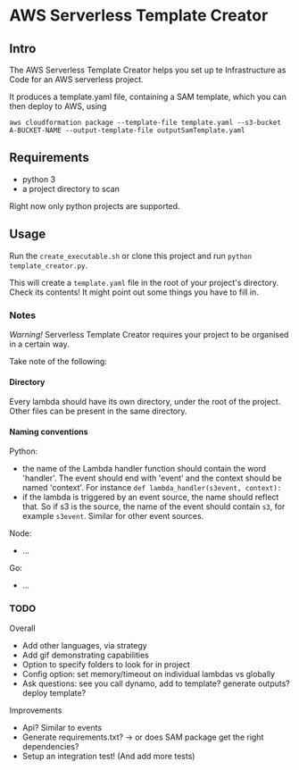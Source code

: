 # AWS Serverless Template Creator

## Intro

The AWS Serverless Template Creator helps you set up te Infrastructure as Code for an AWS serverless project. 

It produces a template.yaml file, containing a SAM template, which you can then deploy to AWS, using 

`aws cloudformation package --template-file template.yaml --s3-bucket A-BUCKET-NAME --output-template-file outputSamTemplate.yaml`

## Requirements

- python 3
- a project directory to scan 

Right now only python projects are supported.

## Usage

Run the `create_executable.sh` or clone this project and run `python template_creator.py`. 

This will create a `template.yaml` file in the root of your project's directory. Check its contents! It might point out some things you have to fill in. 

### Notes

*Warning!* Serverless Template Creator requires your project to be organised in a certain way. 

Take note of the following:

#### Directory

Every lambda should have its own directory, under the root of the project. Other files can be present in the same directory.

#### Naming conventions

Python:
- the name of the Lambda handler function should contain the word 'handler'. The event should end with 'event' and the context should be named 'context'. For instance `def lambda_handler(s3event, context):`
- if the lambda is triggered by an event source, the name should reflect that. So if s3 is the source, the name of the event should contain `s3`, for example `s3event`. Similar for other event sources.

Node:
- ...

Go:
- ...

### TODO

Overall
- Add other languages, via strategy
- Add gif demonstrating capabilities
- Option to specify folders to look for in project
- Config option: set memory/timeout on individual lambdas vs globally
- Ask questions: see you call dynamo, add to template? generate outputs? deploy template?

Improvements
- Api? Similar to events
- Generate requirements.txt? -> or does SAM package get the right dependencies?
- Setup an integration test! (And add more tests)

